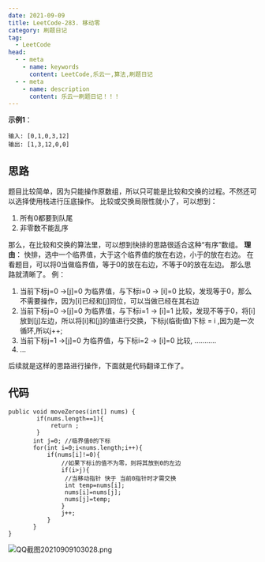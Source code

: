 ```yaml
---
date: 2021-09-09
title: LeetCode-283. 移动零
category: 刷题日记
tag:
  - LeetCode
head:
  - - meta
    - name: keywords
      content: LeetCode,乐云一,算法,刷题日记
  - - meta
    - name: description
      content: 乐云一刷题日记！！！
---
```

**示例1**：
```
输入: [0,1,0,3,12]
输出: [1,3,12,0,0]
```
## 思路
题目比较简单，因为只能操作原数组，所以只可能是比较和交换的过程。不然还可以选择使用栈进行压底操作。
比较或交换局限性就小了，可以想到：
1. 所有0都要到队尾
2. 非零数不能乱序

那么，在比较和交换的算法里，可以想到快排的思路很适合这种“有序”数组。
**理由**： 快排，选中一个临界值，大于这个临界值的放在右边，小于的放在右边。
在看题目，可以将0当做临界值，等于0的放在右边，不等于0的放在左边。
那么思路就清晰了。
例：
1. 当前下标j=0 ->[j]=0 为临界值，与下标i=0 -> [i]=0 比较，发现等于0，那么不需要操作，因为[i]已经和[j]同位，可以当做已经在其右边
2. 当前下标j=0 ->[j]=0 为临界值，与下标i=1 -> [i]=1 比较，发现不等于0，将[i]放到[j]左边，所以将[i]和[j]的值进行交换，下标j(临街值)下标 = i ,因为是一次循环,所以j++;
3. 当前下标j=1 ->[j]=0 为临界值，与下标i=2 -> [i]=0 比较, ...........
4. ...

后续就是这样的思路进行操作，下面就是代码翻译工作了。

## 代码
```
public void moveZeroes(int[] nums) {
        if(nums.length==1){
            return ;
        }
       int j=0; //临界值0的下标
       for(int i=0;i<nums.length;i++){
           if(nums[i]!=0){
               //如果下标i的值不为零，则将其放到0的左边
               if(i>j){
                //当移动指针 快于 当前0指针时才需交换
                int temp=nums[i];
                nums[i]=nums[j];
                nums[j]=temp;
               }
               j++;
           }
       }
}
``` 
![QQ截图20210909103028.png](https://leyunone-img.oss-cn-hangzhou.aliyuncs.com/image/2021-09-09/QQ截图20210909103028.png)
